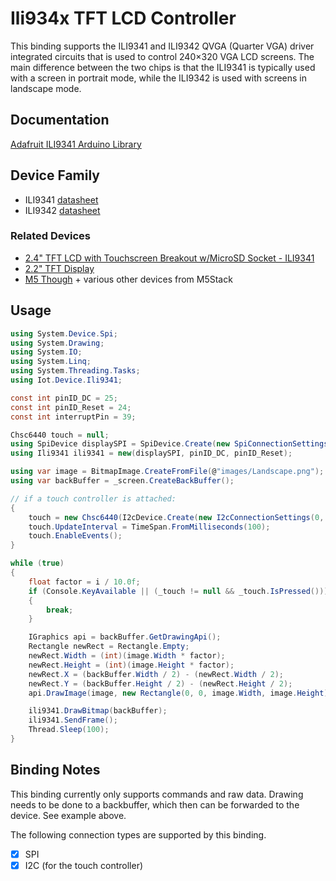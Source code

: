 ﻿# Ili934x TFT LCD Controller

This binding supports the ILI9341 and ILI9342 QVGA (Quarter VGA) driver integrated circuits that is used to control 240×320 VGA LCD screens.
The main difference between the two chips is that the ILI9341 is typically used with a screen in portrait mode, while the ILI9342 is used with
screens in landscape mode.

## Documentation

[Adafruit ILI9341 Arduino Library](https://github.com/adafruit/Adafruit_ILI9341)

## Device Family

- ILI9341 [datasheet](https://cdn-shop.adafruit.com/datasheets/ILI9341.pdf)
- ILI9342 [datasheet](https://m5stack.oss-cn-shenzhen.aliyuncs.com/resource/docs/datasheet/core/ILI9342C-ILITEK.pdf)

### Related Devices

- [2.4" TFT LCD with Touchscreen Breakout w/MicroSD Socket - ILI9341](https://www.adafruit.com/product/2478#technical-details)
- [2.2" TFT Display](https://learn.adafruit.com/2-2-tft-display)
- [M5 Though](https://docs.m5stack.com/en/core/tough) + various other devices from M5Stack

## Usage

```csharp
using System.Device.Spi;
using System.Drawing;
using System.IO;
using System.Linq;
using System.Threading.Tasks;
using Iot.Device.Ili9341;

const int pinID_DC = 25;
const int pinID_Reset = 24;
const int interruptPin = 39;

Chsc6440 touch = null;
using SpiDevice displaySPI = SpiDevice.Create(new SpiConnectionSettings(0, 0) { Mode = SpiMode.Mode3, DataBitLength = 8, ClockFrequency = 12_000_000 /* 12MHz */ });
using Ili9341 ili9341 = new(displaySPI, pinID_DC, pinID_Reset);

using var image = BitmapImage.CreateFromFile(@"images/Landscape.png");
using var backBuffer = _screen.CreateBackBuffer();

// if a touch controller is attached:
{
    touch = new Chsc6440(I2cDevice.Create(new I2cConnectionSettings(0, Chsc6440.DefaultI2cAddress)), new Size(display.ScreenWidth, display.ScreenHeight), interruptPin);
    touch.UpdateInterval = TimeSpan.FromMilliseconds(100);
    touch.EnableEvents();
}

while (true)
{
    float factor = i / 10.0f;
    if (Console.KeyAvailable || (_touch != null && _touch.IsPressed()))
    {
        break;
    }

    IGraphics api = backBuffer.GetDrawingApi();
    Rectangle newRect = Rectangle.Empty;
    newRect.Width = (int)(image.Width * factor);
    newRect.Height = (int)(image.Height * factor);
    newRect.X = (backBuffer.Width / 2) - (newRect.Width / 2);
    newRect.Y = (backBuffer.Height / 2) - (newRect.Height / 2);
    api.DrawImage(image, new Rectangle(0, 0, image.Width, image.Height), newRect);

    ili9341.DrawBitmap(backBuffer);
    ili9341.SendFrame();
    Thread.Sleep(100);
}
```

## Binding Notes

This binding currently only supports commands and raw data. Drawing needs to be done to a backbuffer, which then can be
forwarded to the device. See example above.

The following connection types are supported by this binding.

- [X] SPI
- [X] I2C (for the touch controller)
